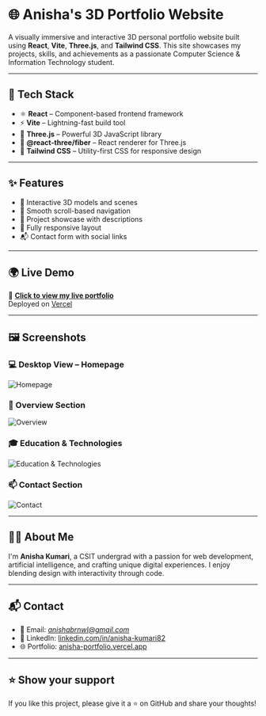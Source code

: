 # 🌐 Anisha's 3D Portfolio Website

A visually immersive and interactive 3D personal portfolio website built using **React**, **Vite**, **Three.js**, and **Tailwind CSS**. This site showcases my projects, skills, and achievements as a passionate Computer Science & Information Technology student.

---

## 🚀 Tech Stack

- ⚛️ **React** – Component-based frontend framework  
- ⚡ **Vite** – Lightning-fast build tool  
- 🌌 **Three.js** – Powerful 3D JavaScript library  
- 🎨 **@react-three/fiber** – React renderer for Three.js  
- 💨 **Tailwind CSS** – Utility-first CSS for responsive design

---

## ✨ Features

- 🎥 Interactive 3D models and scenes
- 📜 Smooth scroll-based navigation
- 🧩 Project showcase with descriptions
- 📱 Fully responsive layout
- 📬 Contact form with social links

---

## 🌍 Live Demo

🔗 **[Click to view my live portfolio](https://anisha-portfolio-o2nbfto4v-anisha-kumaris-projects.vercel.app/)**  
Deployed on [Vercel](https://vercel.com/)

---

## 🖼️ Screenshots

### 💻 Desktop View – Homepage  
![Homepage](https://github.com/user-attachments/assets/c13fce18-5a5d-4fec-9437-443900b6ef53)

### 📌 Overview Section  
![Overview](https://github.com/user-attachments/assets/76f9aca5-6a65-4016-ae9c-c9f234d92bec)

### 🎓 Education & Technologies  
![Education & Technologies](https://github.com/user-attachments/assets/5f243ad5-6501-48aa-810e-9a18d50d66c5)

### 📫 Contact Section  
![Contact](https://github.com/user-attachments/assets/75271fef-dc5f-4f95-a96b-a44c2869fee1)

---

## 👩‍💻 About Me

I'm **Anisha Kumari**, a CSIT undergrad with a passion for web development, artificial intelligence, and crafting unique digital experiences. I enjoy blending design with interactivity through code.

---

## 📬 Contact

- 📧 Email: *anishabrnwl@gmail.com*
- 🔗 LinkedIn: [linkedin.com/in/anisha-kumari82](https://www.linkedin.com/in/anisha-kumari82)
- 🌐 Portfolio: [anisha-portfolio.vercel.app](https://anisha-portfolio-o2nbfto4v-anisha-kumaris-projects.vercel.app/)

---

## ⭐ Show your support

If you like this project, please give it a ⭐ on GitHub and share your thoughts!















